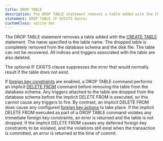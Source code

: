 ```yaml
---
title: DROP TABLE
description: The DROP TABLE statement removes a table added with the CREATE TABLE statement.
statement: DROP TABLE IF EXISTS Genre;
customClass: sqlite-doc
---
```


<!-- do-not-touch-svg-import: 'droptable.svg' -->

The DROP TABLE statement removes a table added with the [CREATE
TABLE](lang_createtable) statement. The name specified is the table
name. The dropped table is completely removed from the database schema
and the disk file. The table can not be recovered. All indices and
triggers associated with the table are also deleted.

The optional IF EXISTS clause suppresses the error that would normally
result if the table does not exist.

If <a href="https://www.sqlite.org/foreignkeys.html"
target="_blank">foreign key constraints</a> are enabled, a DROP TABLE
command performs an implicit [DELETE FROM](lang_delete) command before
removing the table from the database schema. Any triggers attached to
the table are dropped from the database schema before the implicit
DELETE FROM is executed, so this cannot cause any triggers to fire. By
contrast, an implicit DELETE FROM does cause any configured
<a href="https://www.sqlite.org/foreignkeys.html#fk_actions"
target="_blank">foreign key actions</a> to take place. If the implicit
DELETE FROM executed as part of a DROP TABLE command violates any
immediate foreign key constraints, an error is returned and the table is
not dropped. If the implicit DELETE FROM causes any deferred foreign key
constraints to be violated, and the violations still exist when the
transaction is committed, an error is returned at the time of commit.

